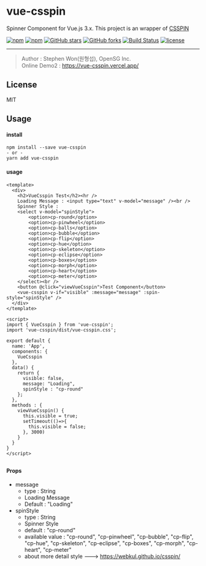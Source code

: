 # vue-csspin
Spinner Component for Vue.js 3.x.
This project is an wrapper of [CSSPIN](https://www.npmjs.com/package/csspin)

[![npm](https://img.shields.io/npm/v/vue-csspin.svg )](https://www.npmjs.com/package/vue-csspin)
[![npm](https://img.shields.io/npm/dm/vue-csspin.svg)](https://www.npmjs.com/package/vue-csspin)
[![GitHub stars](https://img.shields.io/github/stars/stepanowon/vue-csspin.svg?style=social&label=Stars&style=for-the-badge)](https://github.com/stepanowon/vue-csspin/stargazers)
[![GitHub forks](https://img.shields.io/github/forks/stepanowon/vue-csspin.svg?style=social&label=Fork&style=for-the-badge)](https://github.com/stepanowon/vue-csspin/network)
[![Build Status](https://travis-ci.org/stepanowon/vue-csspin.svg?branch=master)](https://travis-ci.org/stepanowon/vue-csspin)
[![license](https://img.shields.io/github/license/mashape/apistatus.svg)]()

------------

> Author : Stephen Won(원형섭), OpenSG Inc.        
> Online Demo2 : https://vue-csspin.vercel.app/

## License
MIT 
## Usage  
#### install
~~~
npm install --save vue-csspin
- or -
yarn add vue-csspin
~~~

#### usage
~~~
<template>
  <div>
    <h2>VueCsspin Test</h2><hr />
    Loading Message : <input type="text" v-model="message" /><br />
    Spinner Style : 
    <select v-model="spinStyle">
        <option>cp-round</option>
        <option>cp-pinwheel</option>
        <option>cp-balls</option>
        <option>cp-bubble</option>
        <option>cp-flip</option>
        <option>cp-hue</option>
        <option>cp-skeleton</option>
        <option>cp-eclipse</option>
        <option>cp-boxes</option>
        <option>cp-morph</option>
        <option>cp-heart</option>
        <option>cp-meter</option>
    </select><br />
    <button @click="viewVueCsspin">Test Component</button>
    <vue-csspin v-if="visible" :message="message" :spin-style="spinStyle" />
  </div>
</template>

<script>
import { VueCsspin } from 'vue-csspin';
import 'vue-csspin/dist/vue-csspin.css';

export default {
  name: 'App',
  components: {
    VueCsspin
  },
  data() {
    return { 
      visible: false,
      message: "Loading",
      spinStyle : "cp-round"
    };
  },
  methods : {
    viewVueCsspin() {
      this.visible = true;
      setTimeout(()=>{
        this.visible = false;
      }, 3000)
    }
  }
}
</script>
~~~
##
#### Props
   * message
      - type : String
      - Loading Message
      - Default : "Loading" 
   * spinStyle 
     - type : String
     - Spinner Style
     - default : "cp-round"
     - available value : "cp-round", "cp-pinwheel", "cp-bubble", "cp-flip", "cp-hue", "cp-skeleton", "cp-eclipse", "cp-boxes", "cp-morph", "cp-heart", "cp-meter"
     - about more detail style ---> https://webkul.github.io/csspin/

